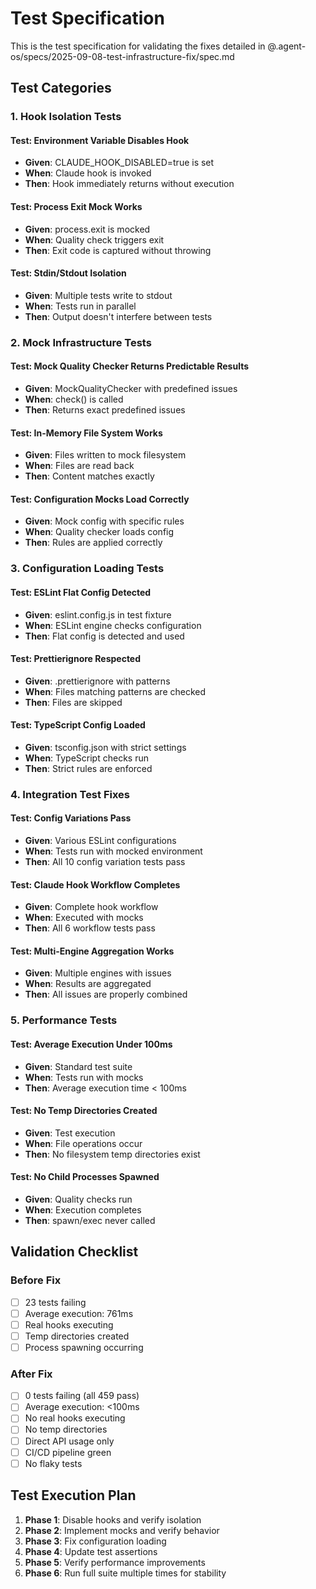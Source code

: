 # Test Specification

This is the test specification for validating the fixes detailed in @.agent-os/specs/2025-09-08-test-infrastructure-fix/spec.md

## Test Categories

### 1. Hook Isolation Tests

#### Test: Environment Variable Disables Hook
- **Given**: CLAUDE_HOOK_DISABLED=true is set
- **When**: Claude hook is invoked
- **Then**: Hook immediately returns without execution

#### Test: Process Exit Mock Works
- **Given**: process.exit is mocked
- **When**: Quality check triggers exit
- **Then**: Exit code is captured without throwing

#### Test: Stdin/Stdout Isolation
- **Given**: Multiple tests write to stdout
- **When**: Tests run in parallel
- **Then**: Output doesn't interfere between tests

### 2. Mock Infrastructure Tests

#### Test: Mock Quality Checker Returns Predictable Results
- **Given**: MockQualityChecker with predefined issues
- **When**: check() is called
- **Then**: Returns exact predefined issues

#### Test: In-Memory File System Works
- **Given**: Files written to mock filesystem
- **When**: Files are read back
- **Then**: Content matches exactly

#### Test: Configuration Mocks Load Correctly
- **Given**: Mock config with specific rules
- **When**: Quality checker loads config
- **Then**: Rules are applied correctly

### 3. Configuration Loading Tests

#### Test: ESLint Flat Config Detected
- **Given**: eslint.config.js in test fixture
- **When**: ESLint engine checks configuration
- **Then**: Flat config is detected and used

#### Test: Prettierignore Respected
- **Given**: .prettierignore with patterns
- **When**: Files matching patterns are checked
- **Then**: Files are skipped

#### Test: TypeScript Config Loaded
- **Given**: tsconfig.json with strict settings
- **When**: TypeScript checks run
- **Then**: Strict rules are enforced

### 4. Integration Test Fixes

#### Test: Config Variations Pass
- **Given**: Various ESLint configurations
- **When**: Tests run with mocked environment
- **Then**: All 10 config variation tests pass

#### Test: Claude Hook Workflow Completes
- **Given**: Complete hook workflow
- **When**: Executed with mocks
- **Then**: All 6 workflow tests pass

#### Test: Multi-Engine Aggregation Works
- **Given**: Multiple engines with issues
- **When**: Results are aggregated
- **Then**: All issues are properly combined

### 5. Performance Tests

#### Test: Average Execution Under 100ms
- **Given**: Standard test suite
- **When**: Tests run with mocks
- **Then**: Average execution time < 100ms

#### Test: No Temp Directories Created
- **Given**: Test execution
- **When**: File operations occur
- **Then**: No filesystem temp directories exist

#### Test: No Child Processes Spawned
- **Given**: Quality checks run
- **When**: Execution completes
- **Then**: spawn/exec never called

## Validation Checklist

### Before Fix
- [ ] 23 tests failing
- [ ] Average execution: 761ms
- [ ] Real hooks executing
- [ ] Temp directories created
- [ ] Process spawning occurring

### After Fix
- [ ] 0 tests failing (all 459 pass)
- [ ] Average execution: <100ms
- [ ] No real hooks executing
- [ ] No temp directories
- [ ] Direct API usage only
- [ ] CI/CD pipeline green
- [ ] No flaky tests

## Test Execution Plan

1. **Phase 1**: Disable hooks and verify isolation
2. **Phase 2**: Implement mocks and verify behavior
3. **Phase 3**: Fix configuration loading
4. **Phase 4**: Update test assertions
5. **Phase 5**: Verify performance improvements
6. **Phase 6**: Run full suite multiple times for stability